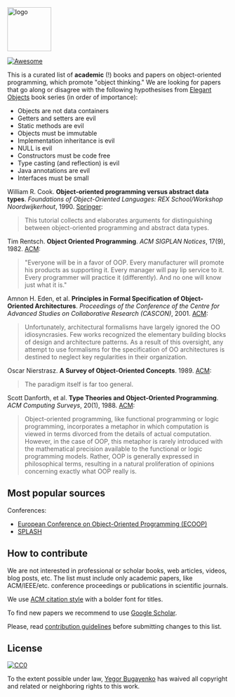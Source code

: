<img alt="logo" src="https://www.objectionary.com/cactus.svg" height="100px" />

[![Awesome](https://cdn.rawgit.com/sindresorhus/awesome/d7305f38d29fed78fa85652e3a63e154dd8e8829/media/badge.svg)](https://github.com/sindresorhus/awesome)

This is a curated list of **academic** (!) books and papers on
object-oriented programming, which promote "object thinking."
We are looking for papers that go along or disagree with the following
hypothesises from [Elegant Objects](http://www.yegor256.com/elegant-objects.html)
book series (in order of importance):

  * Objects are not data containers
  * Getters and setters are evil
  * Static methods are evil
  * Objects must be immutable
  * Implementation inheritance is evil
  * NULL is evil
  * Constructors must be code free
  * Type casting (and reflection) is evil
  * Java annotations are evil
  * Interfaces must be small

William R. Cook.
**Object-oriented programming versus abstract data types**.
_Foundations of Object-Oriented Languages: REX School/Workshop Noordwijkerhout_, 1990.
[Springer](https://link.springer.com/chapter/10.1007/BFb0019443):
> This tutorial collects and elaborates arguments for distinguishing between object-oriented programming and abstract data types.

Tim Rentsch.
**Object Oriented Programming**.
_ACM SIGPLAN Notices_, 17(9), 1982.
[ACM](https://dl.acm.org/doi/pdf/10.1145/947955.947961):
> "Everyone will be in a favor of OOP. Every manufacturer will promote his products as supporting it. Every manager will pay lip service to it. Every programmer will practice it (differently). And no one will know just what it is."

Amnon H. Eden, et al.
**Principles in Formal Specification of Object-Oriented Architectures**.
_Proceedings of the Conference of the Centre for Advanced Studies on Collaborative Research (CASCON)_, 2001.
[ACM](https://dl.acm.org/doi/10.5555/782096.782099):
> Unfortunately, architectural formalisms have largely ignored the OO idiosyncrasies. Few works recognized the elementary building blocks of design and architecture patterns. As a result of this oversight, any attempt to use formalisms for the specification of OO architectures is destined to neglect key regularities in their organization.

Oscar Nierstrasz.
**A Survey of Object-Oriented Concepts**.
1989.
[ACM](https://dl.acm.org/doi/10.1145/63320.66468):
> The paradigm itself is far too general.

Scott Danforth, et al.
**Type Theories and Object-Oriented Programming**.
_ACM Computing Surveys_, 20(1), 1988.
[ACM](https://dl.acm.org/doi/abs/10.1145/62058.62060):
> Object-oriented programming, like functional programming or logic programming, incorporates a metaphor in which computation is viewed in terms divorced from the details of actual computation. However, in the case of OOP, this metaphor is rarely introduced with the mathematical precision available to the functional or logic programming models. Rather, OOP is generally expressed in philosophical terms, resulting in a natural proliferation of opinions concerning exactly what OOP really is.

## Most popular sources

Conferences:

  * [European Conference on Object-Oriented Programming (ECOOP)](http://www.ecoop.org/)
  * [SPLASH](https://www.splashcon.org/)

## How to contribute

We are not interested in professional or scholar
books, web articles, videos, blog posts, etc. The list must include
only academic papers, like ACM/IEEE/etc. conference proceedings or
publications in scientific journals.

We use [ACM citation style](http://www.acm.org/publications/authors/reference-formatting) with a bolder font for titles.

To find new papers we recommend to use
[Google Scholar](https://scholar.google.com.ua/schhp).

Please, read [contribution guidelines](https://github.com/sindresorhus/awesome/blob/master/contributing.md)
before submitting changes to this list.

## License

[![CC0](https://i.creativecommons.org/p/zero/1.0/88x31.png)](https://creativecommons.org/publicdomain/zero/1.0/)

To the extent possible under law, [Yegor Bugayenko](http://www.yegor256.com)
has waived all copyright and related or neighboring rights to this work.
